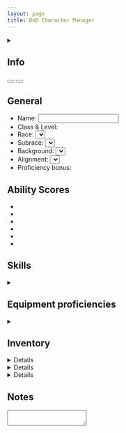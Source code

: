 ```yaml
---
layout: page
title: DnD Character Manager
---
```


<section>
    <details>
        <summary>
            <h2>Info</h2>
        </summary>
        <p>
            On this page, you can create your own DnD character like you would on a normal paper character sheet. Since this digital "character sheet" is not on physical paper, we can make use of techniques to streamline the experience. As an example, skill modifiers on this page will be automatically calculated based on your character's ability scores, level (proficiency bonus), and proficiency/ expertise in the skill. Besides this, a digital page allows you to store a lot more information than a couple of A4 paper sheets. 
        </p>
        <p>
            We will go into more depth of the specifications and limitations of this page below.
        </p>
        <h3>localStorage</h3>
        <p>
            In order to save the data of this page, we use <a href="https://developer.mozilla.org/en-US/docs/Web/API/Window/localStorage" target="_blank">localStorage</a>. This allows us to store data locally in the browser. This way, everyone who visits this website will have their own unique set of data, and this data is available for the owner alone. In fact, every browser has their own unique data, which means that if you've made a character in Google Chrome, that character won't automatically be available in Firefox. For this reason, the page supports the exporting and importing of data.
        </p>
        <h3>DnD 5e <abbr title="Systems Reference Document">SRD</abbr> API</h3>
        <p>
            You build your character by assigning a race, class, background, alignment, etc. to it. In order to give you the best experience, all the data available in <a href="https://media.wizards.com/2016/downloads/DND/SRD-OGL_V5.1.pdf" target="_blank">the <abbr title="Systems Reference Document">SRD</abbr></a> is available on this page. The <abbr title="Systems Reference Document">SRD</abbr> includes all the rules that <abbr title="Wizards of the Coast">WOTC</abbr> has made freely available. For this, we use the <a href="https://www.dnd5eapi.co/" target="_blank">DnD 5e API</a>, which provides all the data. If you notice mistakes in the <abbr title="Systems Reference Document">SRD</abbr> data, you can contribute to that project. I do not own or manage this project.
        </p>
        <h3>Data not in the <abbr title="Systems Reference Document">SRD</abbr></h3>
        <p>
            A lot of DnD data is not present in the <abbr title="Systems Reference Document">SRD</abbr>, which means it might be difficult to build the character you want with content from, say, the Player's Handbook or your own homebrew. That's why this page contains a homebrew manager. Here, you can use the blueprint of official DnD <abbr title="Systems Reference Document">SRD</abbr> content to insert content not available in the <abbr title="Systems Reference Document">SRD</abbr>. You can use this to insert homebrew objects or official DnD content that you own. This way, you're able to create any character you want, even if it doesn't comply to the standard ruleset, just like you are able to on paper.
        </p>
        <p>
            Using official DnD content not in the <abbr title="Systems Reference Document">SRD</abbr> should only be done if you already own the content legally. We do not endorse sharing this content with anyone else.
        </p>
    </details>
</section>

<section>
    <button is="manage-characters-button"></button>
    <button is="manage-homebrew-button"></button>
</section>

<section>
    <h2>General</h2>
    <ul>
        <li><label>Name: <input is="name-input"/></label></li>
        <li>
            <label>Class & Level: </label><class-level-section></class-level-section>
        </li>
        <li><label>Race: <select is="race-input"></select></label></li>
        <li><label>Subrace: <select is="subrace-input"></select></label></li>
        <li><label>Background: <select is="background-input"></select></label></li>
        <li><label>Alignment: <select is="alignment-input"></select></label></li>
        <li>Proficiency bonus: <proficiency-bonus-display></proficiency-bonus-display></li>
    </ul>
</section>

<section>
    <h2>Ability Scores</h2>
    <ul class="no-style-list ability-scores-list">
        <li>
            <ability-score-display ability="str"></ability-score-display>
        </li>
        <li>
            <ability-score-display ability="dex"></ability-score-display>
        </li>
        <li>
            <ability-score-display ability="con"></ability-score-display>
        </li>
        <li>
            <ability-score-display ability="int"></ability-score-display>
        </li>
        <li>
            <ability-score-display ability="wis"></ability-score-display>
        </li>
        <li>
            <ability-score-display ability="cha"></ability-score-display>
        </li>
    </ul>
</section>

<section>
    <h2>Skills</h2>
    <ul is="skills-list"></ul>
</section>

<section>
    <details>
        <summary><h2>Equipment proficiencies</h2></summary>
        <details>
            <summary><h3>Weapons</h3></summary>
            <h4>Simple Melee</h4>
            <ul is="equipment-proficiencies-list" isArmor="false" equipmentCategoryIndex="simple-melee-weapons"></ul>
            <h4>Martial Melee</h4>
            <ul is="equipment-proficiencies-list" isArmor="false" equipmentCategoryIndex="martial-melee-weapons"></ul>
            <h4>Simple Ranged</h4>
            <ul is="equipment-proficiencies-list" isArmor="false" equipmentCategoryIndex="simple-ranged-weapons"></ul>
            <h4>Martial Ranged</h4>
            <ul is="equipment-proficiencies-list" isArmor="false" equipmentCategoryIndex="martial-ranged-weapons"></ul>
        </details>
        <details>
            <summary><h3>Armor</h3></summary>
            <h4>Light</h4>
            <ul is="equipment-proficiencies-list" isArmor="true" equipmentCategoryIndex="light-armor"></ul>
            <h4>Medium</h4>
            <ul is="equipment-proficiencies-list" isArmor="true" equipmentCategoryIndex="medium-armor"></ul>
            <h4>Heavy</h4>
            <ul is="equipment-proficiencies-list" isArmor="true" equipmentCategoryIndex="heavy-armor"></ul>
            <h4>Shields</h4>
            <ul is="equipment-proficiencies-list" isArmor="true" equipmentCategoryIndex="shields"></ul>
        </details>
    </details>
</section>

<section>
    <details>
        <summary><h2>Inventory</h2></summary>
        <h3>Weapons</h3>
        <inventory-weapon-add-input></inventory-weapon-add-input>
        <div class="table-container">
            <inventory-weapon-table></inventory-weapon-table>
        </div>
        <h3>Armor</h3>
        <inventory-armor-add-input></inventory-armor-add-input>
        <div class="table-container">
            <inventory-armor-table></inventory-armor-table>
        </div>
    </details>
</section>

<section>
    <details is="race-features-display"></details>
</section>

<section>
    <details is="subrace-features-display"></details>
</section>

<section>
    <details is="classes-features-display"></details>
</section>

<section>
    <h2>Notes</h2>
    <textarea is="notes-textarea"></textarea>
</section>

<div>
    <dialog is="manage-homebrew-dialog"></dialog>
    <dialog is="manage-characters-dialog"></dialog>
    <dialog is="character-import-dialog"></dialog>
    <dialog is="character-export-dialog"></dialog>
    <dialog is="character-delete-dialog"></dialog>
    <dialog is="homebrew-object-import-dialog"></dialog>
    <dialog is="homebrew-object-export-dialog"></dialog>
    <dialog is="homebrew-object-delete-dialog"></dialog>
    <dialog is="homebrew-object-import-id-already-exists-dialog"></dialog>
</div>

<script type="module" src="{{ 'utils/siteStartupCleanup.js' | relative_url }}"></script>

<script type="module" src="{{ 'store/load-globals.js' | relative_url }}"></script>

<script type="module" src="{{ 'register-components.js' | relative_url }}"></script>

